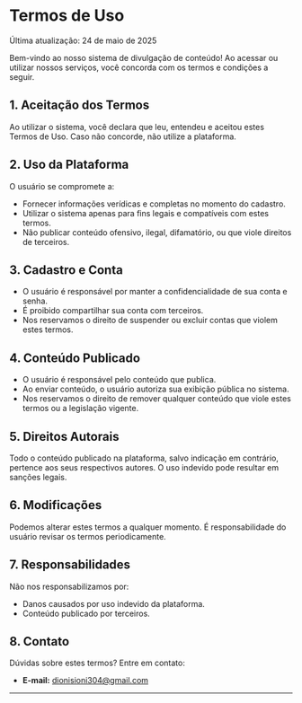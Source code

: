 # Termos de Uso

Última atualização: 24 de maio de 2025

Bem-vindo ao nosso sistema de divulgação de conteúdo! Ao acessar ou utilizar nossos serviços, você concorda com os termos e condições a seguir.

## 1. Aceitação dos Termos

Ao utilizar o sistema, você declara que leu, entendeu e aceitou estes Termos de Uso. Caso não concorde, não utilize a plataforma.

## 2. Uso da Plataforma

O usuário se compromete a:

- Fornecer informações verídicas e completas no momento do cadastro.
- Utilizar o sistema apenas para fins legais e compatíveis com estes termos.
- Não publicar conteúdo ofensivo, ilegal, difamatório, ou que viole direitos de terceiros.

## 3. Cadastro e Conta

- O usuário é responsável por manter a confidencialidade de sua conta e senha.
- É proibido compartilhar sua conta com terceiros.
- Nos reservamos o direito de suspender ou excluir contas que violem estes termos.

## 4. Conteúdo Publicado

- O usuário é responsável pelo conteúdo que publica.
- Ao enviar conteúdo, o usuário autoriza sua exibição pública no sistema.
- Nos reservamos o direito de remover qualquer conteúdo que viole estes termos ou a legislação vigente.

## 5. Direitos Autorais

Todo o conteúdo publicado na plataforma, salvo indicação em contrário, pertence aos seus respectivos autores. O uso indevido pode resultar em sanções legais.

## 6. Modificações

Podemos alterar estes termos a qualquer momento. É responsabilidade do usuário revisar os termos periodicamente.

## 7. Responsabilidades

Não nos responsabilizamos por:

- Danos causados por uso indevido da plataforma.
- Conteúdo publicado por terceiros.

## 8. Contato

Dúvidas sobre estes termos? Entre em contato:
- **E-mail:** dionisioni304@gmail.com 

---
